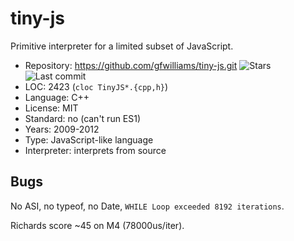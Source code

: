 # tiny-js

Primitive interpreter for a limited subset of JavaScript.

* Repository:  https://github.com/gfwilliams/tiny-js.git <span class="shields"><img src="https://img.shields.io/github/stars/gfwilliams/tiny-js?label=&style=flat-square" alt="Stars" title="Stars"><img src="https://img.shields.io/github/last-commit/gfwilliams/tiny-js?label=&style=flat-square" alt="Last commit" title="Last commit"></span>
* LOC:         2423 (`cloc TinyJS*.{cpp,h}`)
* Language:    C++
* License:     MIT
* Standard:    no (can't run ES1)
* Years:       2009-2012
* Type:        JavaScript-like language
* Interpreter: interprets from source

## Bugs

No ASI, no typeof, no Date, `WHILE Loop exceeded 8192 iterations`.

Richards score ~45 on M4 (78000us/iter).
